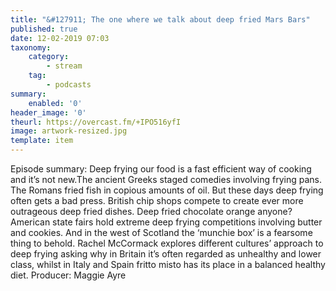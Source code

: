 ```yaml
---
title: "&#127911; The one where we talk about deep fried Mars Bars"
published: true
date: 12-02-2019 07:03
taxonomy:
    category:
        - stream
    tag:
        - podcasts
summary:
    enabled: '0'
header_image: '0'
theurl: https://overcast.fm/+IPO516yfI
image: artwork-resized.jpg
template: item
---
```

 
Episode summary: Deep frying our food is a fast efficient way of cooking and it’s not new.The ancient Greeks staged comedies involving frying pans. The Romans fried fish in copious amounts of oil. But these days deep frying often gets a bad press. British chip shops compete to create ever more outrageous deep fried dishes. Deep fried chocolate orange anyone? American state fairs hold extreme deep frying competitions involving butter and cookies. And in the west of Scotland the ‘munchie box’ is a fearsome thing to behold. Rachel McCormack explores different cultures’ approach to deep frying asking why in Britain it’s often regarded as unhealthy and lower class, whilst in Italy and Spain fritto misto has its place in a balanced healthy diet. Producer: Maggie Ayre
